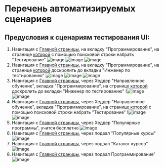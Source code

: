 # Перечень автоматизируемых сценариев
## Предусловия к сценариям тестирования UI:
1. Навигация с [Главной страницы](https://netology.ru/#/), на вкладку "Программирование", на странице [которой](https://netology.ru/development) с помощью поисковой строки набрать "Тестирование"
![image](https://github.com/user-attachments/assets/5cce1de7-f392-45f3-a9fe-03be54ff92e0)
![image](https://github.com/user-attachments/assets/c9fd11f7-cd49-41e6-866b-a83884481c81)
![image](https://github.com/user-attachments/assets/e23f4490-d3e9-403a-82fc-67bd4d28f21a)
1. Навигация с [Главной страницы](https://netology.ru/#/), на вкладку "Программирование", на странице [которой](https://netology.ru/development) доскролить до вкладки "Инженер по тестированию"
![image](https://github.com/user-attachments/assets/5cce1de7-f392-45f3-a9fe-03be54ff92e0)
![image](https://github.com/user-attachments/assets/c9fd11f7-cd49-41e6-866b-a83884481c81)
![image](https://github.com/user-attachments/assets/69bde0e5-a1c7-457d-a0bd-dad0f51f50c4)
1. Навигация с [Главной страницы](https://netology.ru/#/), через Хеддер "Направленное обучение", вкладка "Программирование", на странице [которой](https://netology.ru/development) доскролить до вкладки "Инженер по тестированию"
!![image](https://github.com/user-attachments/assets/88c3a69b-6b2c-4a36-a7fb-d26147406f71)
![image](https://github.com/user-attachments/assets/69bde0e5-a1c7-457d-a0bd-dad0f51f50c4)
1. Навигация с [Главной страницы](https://netology.ru/#/), через Хеддер "Направленное обучение", вкладка "Программирование", на странице [которой](https://netology.ru/development) с помощью поисковой строки набрать "Тестирование"
!![image](https://github.com/user-attachments/assets/88c3a69b-6b2c-4a36-a7fb-d26147406f71)
![image](https://github.com/user-attachments/assets/e23f4490-d3e9-403a-82fc-67bd4d28f21a)
1. Навигация с [Главной страницы](https://netology.ru/#/), через Хеддер "Популярные программы", учится бесплатно
![image](https://github.com/user-attachments/assets/73cb0be7-c35a-4ab6-9245-045ae4f0ad6c)
1. Навигация с [Главной страницы](https://netology.ru/#/), через подвал "Популярные курсы"
![image](https://github.com/user-attachments/assets/9e6bd4a4-2832-48df-a60c-9ce2277a570f)
1. Навигация с [Главной страницы](https://netology.ru/#/), через подвал "Каталог курсов"
![image](https://github.com/user-attachments/assets/2e8b9b86-2046-4e13-a765-5a6efcd7e3d8)
1. Навигация с [Главной страницы](https://netology.ru/#/), через подвал Программирование"
![image](https://github.com/user-attachments/assets/6d74341d-1ae9-4c5b-9fd5-25c5a2ae7e37)
